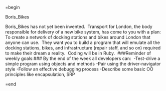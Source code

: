 =begin

Boris_Bikes  

Boris_Bikes has not yet been invented.  Transport for London, the body responsible for delivery of a new bike system, has come to you with a plan: To create a network of docking stations and bikes around London that anyone can use.  They want you to build a program that will emulate all the docking stations, bikes, and infrastructure (repair staff, and so on) required to make their dream a reality.  Coding will be in Ruby.  ###Reminder of weekly goals:### By the end of the week all developers can:  -Test-drive a simple program using objects and methods -Pair using the driver-navigator style -Follow an effective debugging process -Describe some basic OO principles like encapsulation, SRP

=end
